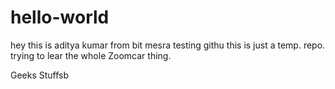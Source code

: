 # hello-world
hey this is aditya kumar from bit mesra 
testing githu
this is just a temp. repo.
trying to lear the whole Zoomcar thing.

Geeks Stuffsb
